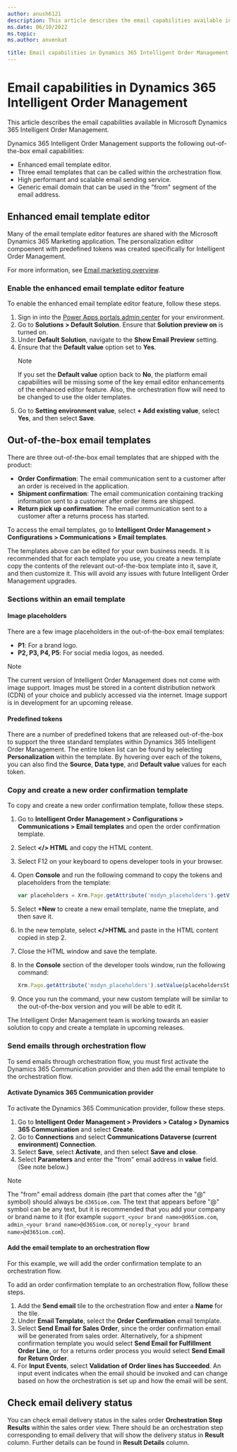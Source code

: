 ```yaml
---
author: anush6121 
description: This article describes the email capabilities available in Microsoft Dynamics 365 Intelligent Order Management.
ms.date: 06/10/2022
ms.topic: 
ms.author: anvenkat

title: Email capabilities in Dynamics 365 Intelligent Order Management
---
```


# Email capabilities in Dynamics 365 Intelligent Order Management

This article describes the email capabilities available in Microsoft Dynamics 365 Intelligent Order Management.

Dynamics 365 Intelligent Order Management supports the following out-of-the-box email capabilities:

- Enhanced email template editor.
- Three email templates that can be called within the orchestration flow.
- High performant and scalable email sending service.
- Generic email domain that can be used in the "from" segment of the email address.

## Enhanced email template editor

Many of the email template editor features are shared with the Microsoft Dynamics 365 Marketing application. The personalization editor compoenent with predefined tokens was created specifically for Intelligent Order Management.

For more information, see [Email marketing overview](/dynamics365/marketing/prepare-marketing-emails). 

### Enable the enhanced email template editor feature

To enable the enhanced email template editor feature, follow these steps.

1. Sign in into the [Power Apps portals admin center](/power-apps/maker/portals/admin/admin-overview#open-power-apps-portals-admin-center) for your environment. 
1. Go to **Solutions \> Default Solution**. Ensure that **Solution preview on** is turned on.
1. Under **Default Solution**, navigate to the **Show Email Preview** setting.
1. Ensure that the **Default value** option set to **Yes**.  
    > [!NOTE]
    > If you set the **Default value** option back to **No**, the platform email capabilities will be missing some of the key email editor enhancements of the enhanced editor feature. Also, the orchestration flow will need to be changed to use the older templates.
1. Go to **Setting environment value**, select **+ Add existing value**, select **Yes**, and then select **Save**.

## Out-of-the-box email templates

There are three out-of-the-box email templates that are shipped with the product:

- **Order Confirmation**: The email communication sent to a customer after an order is received in the application.
- **Shipment confirmation**: The email communication containing tracking information sent to a customer after order items are shipped.
- **Return pick up confirmation**: The email communication sent to a customer after a returns process has started.

To access the email templates, go to **Intelligent Order Management \> Configurations \> Communications \> Email templates**.

The templates above can be edited for your own business needs. It is recommended that for each template you use, you create a new template copy the contents of the relevant out-of-the-box template into it, save it, and then customize it. This will avoid any issues with future Intelligent Order Management upgrades.

### Sections within an email template

#### Image placeholders

There are a few image placeholders in the out-of-the-box email templates:

- **P1**: For a brand logo.
- **P2, P3, P4, P5**: For social media logos, as needed.

> [!NOTE]
> The current version of Intelligent Order Management does not come with image support. Images must be stored in a content distribution network (CDN) of your choice and publicly accessed via the internet. Image support is in development for an upcoming release.

#### Predefined tokens

There are a number of predefined tokens that are released out-of-the-box to support the three standard templates within Dynamics 365 Intelligent Order Management. The entire token list can be found by selecting **Personalization** within the template. By hovering over each of the tokens, you can also find the **Source**, **Data type**, and **Default value** values for each token. 

### Copy and create a new order confirmation template

To copy and create a new order confirmation template, follow these steps.

1. Go to **Intelligent Order Management \> Configurations \> Communications \> Email templates** and open the order confirmation template.
1. Select **</> HTML** and copy the HTML content.
1. Select F12 on your keyboard to opens developer tools in your browser.  
1. Open **Console** and run the following command to copy the tokens and placeholders from the template:

    ```JavaScript
    var placeholders = Xrm.Page.getAttribute('msdyn_placeholders').getValue()
    ```

1. Select **+New** to create a new email template, name the tmeplate, and then save it.
1. In the new template, select **</>HTML** and paste in the HTML content copied in step 2. 
1. Close the HTML window and save the template.
1. In the **Console** section of the developer tools window, run the following command:

    ```JavaScript
    Xrm.Page.getAttribute('msdyn_placeholders').setValue(placeholdersStr)
    ```

1. Once you run the command, your new custom template will be similar to the out-of-the-box version and you will be able to edit it.

The Intelligent Order Management team is working towards an easier solution to copy and create a template in upcoming releases.

### Send emails through orchestration flow

To send emails through orchestration flow, you must first activate the Dynamics 365 Communication provider and then add the email template to the orchestration flow.

#### Activate Dynamics 365 Communication provider

To activate the Dynamics 365 Communication provider, follow these steps.

1. Go to **Intelligent Order Management \> Providers \> Catalog \> Dynamics 365 Communication** and select **Create**.
1. Go to **Connections** and select **Communications Dataverse (current environment) Connection**.
1. Select **Save**, select **Activate**, and then select **Save and close**.
1. Select **Parameters** and enter the "from" email address in **value** field. (See note below.)
  
> [!NOTE]
> The "from" email address domain (the part that comes after the "@" symbol) should always be `d365iom.com`. The text that appears before "@" symbol can be any text, but it is recommended that you add your company or brand name to it (for example `support_<your brand name>@d65iom.com`, `admin_<your brand name>@d365iom.com`, or `noreply_<your brand name>@d365iom.com`).

#### Add the email template to an orchestration flow

For this example, we will add the order confirmation template to an orchestration flow.

To add an order confirmation template to an orchestration flow, follow these steps.

1. Add the **Send email** tile to the orchestration flow and enter a **Name** for the tile.
1. Under **Email Template**, select the **Order Confirmation** email template.
1. Select **Send Email for Sales Order**, since the order confirmation email will be generated from sales order. Alternatively, for a shipment confirmation template you would select **Send Email for Fulfillment Order Line**, or for a returns order process you would select **Send Email for Return Order**.
1. For **Input Events**, select **Validation of Order lines has Succeeded**. An input event indicates when the email should be invoked and can change based on how the orchestration is set up and how the email will be sent.

## Check email delivery status

You can check email delivery status in the sales order **Orchestration Step Results** within the sales order view. There should be an orchestration step corresponding to email delivery that will show the delivery status in **Result** column. Further details can be found in **Result Details** column.






